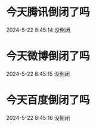 # 今天腾讯倒闭了吗

2024-5-22 8:45:14 没倒闭

# 今天微博倒闭了吗

2024-5-22 8:45:15 没倒闭

# 今天百度倒闭了吗

2024-5-22 8:45:16 没倒闭

